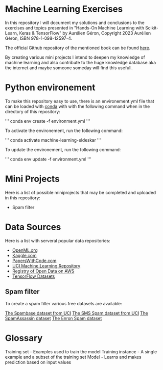 # Machine Learning Exercises
In this repository I will document my solutions and conclusions to the exercises and topics presented in "Hands-On Machine Learning with Scikit-Learn, Keras & TensorFlow" by Aurélien Géron, Copyright 2023 Aurélien Géron, ISBN 978-1-098-12597-4.

The official Github repository of the mentioned book can be found [here](https://github.com/ageron/handson-ml3).

By creating various mini projects I intend to deepen my knowledge of machine learning and also contribute to the huge knowledge database aka the internet and maybe someone someday will find this usefull.

# Python environement

To make this repository easy to use, there is an environement.yml file that can be loaded with [conda]() with with the following command when in the directory of this repository:

'''
conda env create -f environment.yml
'''

To activate the environement, run the following command:

'''
conda activate machine-learning-eldeskar
'''

To update the environement, run the following command:

'''
conda env update -f environment.yml
'''

# Mini Projects

Here is a list of possible miniprojects that may be completed and uploaded in this repository:

- Spam filter

# Data Sources

Here is a list with serveral popular data repositories:
- [OpenML.org](https://www.openml.org/)
- [Kaggle.com](https://www.kaggle.com/)
- [PapersWithCode.com](https://paperswithcode.com/)
- [UCI Machine Learning Repository](https://archive.ics.uci.edu/ml/index.php)
- [Registry of Open Data on AWS](https://registry.opendata.aws/)
- [TensorFlow Datasets](https://www.tensorflow.org/datasets)

## Spam filter

To create a spam filter various free datasets are available:

[The Spambase dataset from UCI](https://archive.ics.uci.edu/ml/datasets/spambase)
[The SMS Spam dataset from UCI](https://archive.ics.uci.edu/ml/datasets/sms+spam+collection)
[The SpamAssassin dataset](https://spamassassin.apache.org/old/publiccorpus/)
[The Enron Spam dataset](https://www2.aueb.gr/users/ion/data/enron-spam/)

# Glossary

Training set - Examples used to train the model
Training instance -  A single example and a subset of the training set
Model - Learns and makes prediction based on input values
